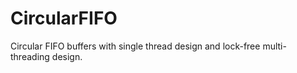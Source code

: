 # CircularFIFO
Circular FIFO buffers with single thread design and lock-free multi-threading design.

